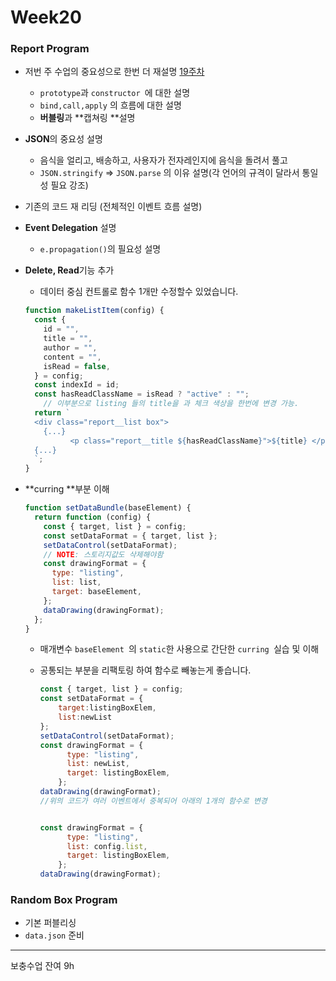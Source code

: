 # Week20



### Report Program

+ 저번 주 수업의 중요성으로 한번 더 재설명 [19주차](https://github.com/Phantom05/work_project/tree/master/project/week19)

  + `prototype`과 `constructor `에 대한 설명
  + `bind,call,apply` 의 흐름에 대한 설명
  + **버블링**과 **캡쳐링 **설명

+ **JSON**의 중요성 설명

  + 음식을 얼리고, 배송하고, 사용자가 전자레인지에 음식을 돌려서 풀고
  + `JSON.stringify` => `JSON.parse` 의 이유 설명(각 언어의 규격이 달라서 통일성 필요 강조)

+ 기존의 코드 재 리딩 (전체적인 이벤트 흐름 설명)

+ **Event Delegation** 설명

  + `e.propagation()`의 필요성 설명

+ **Delete, Read**기능 추가

  + 데이터 중심 컨트롤로 함수 1개만 수정할수 있었습니다.

  ```js
  function makeListItem(config) {
    const {
      id = "",
      title = "",
      author = "",
      content = "",
      isRead = false,
    } = config;
    const indexId = id;
    const hasReadClassName = isRead ? "active" : "";
      // 이부분으로 listing 들의 title을 과 체크 색상을 한번에 변경 가능.
    return `
    <div class="report__list box">
      {...}
            <p class="report__title ${hasReadClassName}">${title} </p>
  	{...}
    `;
  }
  ```

  

+ **curring **부분 이해

  ```js
  function setDataBundle(baseElement) {
    return function (config) {
      const { target, list } = config;
      const setDataFormat = { target, list };
      setDataControl(setDataFormat);
      // NOTE: 스토리지값도 삭제해야함
      const drawingFormat = {
        type: "listing",
        list: list,
        target: baseElement,
      };
      dataDrawing(drawingFormat);
    };
  }
  
  ```

  + 매개변수 `baseElement `의 `static`한 사용으로 간단한 `curring `실습 및 이해

  + 공통되는 부분을 리팩토링 하여 함수로 빼놓는게 좋습니다.

    ```js
    const { target, list } = config;
    const setDataFormat = { 
        target:listingBoxElem, 
        list:newList
    };
    setDataControl(setDataFormat);
    const drawingFormat = {
          type: "listing",
          list: newList,
          target: listingBoxElem,
        };
    dataDrawing(drawingFormat);
    //위의 코드가 여러 이벤트에서 중복되어 아래의 1개의 함수로 변경
    
    
    const drawingFormat = {
          type: "listing",
          list: config.list,
          target: listingBoxElem,
        };
    dataDrawing(drawingFormat);
    ```

    



### Random Box Program

+ 기본 퍼블리싱
+ `data.json` 준비







<hr>

보충수업 잔여 9h 

